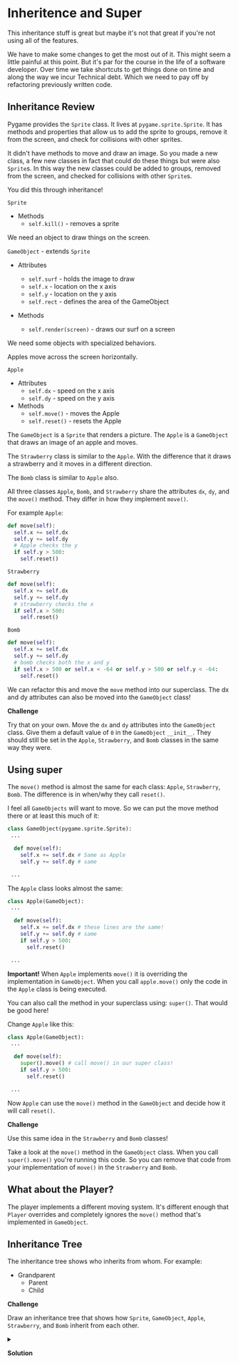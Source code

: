 # Inheritence and Super

This inheritance stuff is great but maybe it's not that great if you're not using all of the features. 

We have to make some changes to get the most out of it. This might seem a little painful at this point. But it's par for the course in the life of a software developer. Over time we take shortcuts to get things done on time and along the way we incur Technical debt. Which we need to pay off by refactoring previously written code. 

## Inheritance Review

Pygame provides the `Sprite` class. It lives at `pygame.sprite.Sprite`. It has methods and properties that allow us to add the sprite to groups, remove it from the screen, and check for collisions with other sprites. 

It didn't have methods to move and draw an image. So you made a new class, a few new classes in fact that could do these things but were also `Sprite`s. In this way the new classes could be added to groups, removed from the screen, and checked for collisions with other `Sprite`s. 

You did this through inheritance!

`Sprite`
- Methods
  - `self.kill()` - removes a sprite

We need an object to draw things on the screen. 

`GameObject` - extends `Sprite`
- Attributes
  - `self.surf` - holds the image to draw
  - `self.x` - location on the x axis
  - `self.y` - location on the y axis
  - `self.rect` - defines the area of the GameObject

- Methods
  - `self.render(screen)` - draws our surf on a screen

 We need some objects with specialized behaviors. 

 Apples move across the screen horizontally. 

`Apple`
- Attributes
  - `self.dx` - speed on the x axis
  - `self.dy` - speed on the y axis
- Methods
  - `self.move()` - moves the Apple
  - `self.reset()` - resets the Apple

The `GameObject` is a `Sprite` that renders a picture. The `Apple` is a `GameObject` that draws an image of an apple and moves.

The `Strawberry` class is similar to the `Apple`. With the difference that it draws a strawberry and it moves in a different direction. 

The `Bomb` class is similar to `Apple` also. 

All three classes `Apple`, `Bomb`, and `Strawberry` share the attributes `dx`, `dy`, and the `move()` method. They differ in how they implement `move()`. 

For example `Apple`:

```python
def move(self):
  self.x += self.dx
  self.y += self.dy
  # Apple checks the y
  if self.y > 500: 
    self.reset()
```

`Strawberry`

```python
def move(self):
  self.x += self.dx
  self.y += self.dy
  # strawberry checks the x
  if self.x > 500: 
    self.reset()
```

`Bomb`

```python
def move(self):
  self.x += self.dx
  self.y += self.dy
  # bomb checks both the x and y
  if self.x > 500 or self.x < -64 or self.y > 500 or self.y < -64:
    self.reset()
```

We can refactor this and move the `move` method into our superclass. The dx and dy attributes can also be moved into the `GameObject` class! 

**Challenge**

Try that on your own. Move the `dx` and `dy` attributes into the `GameObject` class. Give them a default value of `0` in the `GameObject` `__init__`. They should still be set in the `Apple`, `Strawberry`, and `Bomb` classes in the same way they were. 

## Using super

The `move()` method is almost the same for each class: `Apple`, `Strawberry`, `Bomb`. The difference is in when/why they call `reset()`.

I feel all `GameObjects` will want to move. So we can put the move method there or at least this much of it: 

```python
class GameObject(pygame.sprite.Sprite):
 ...

  def move(self):
    self.x += self.dx # Same as Apple
    self.y += self.dy # same

 ...
```

The `Apple` class looks almost the same:

```python
class Apple(GameObject):
 ...

  def move(self):
    self.x += self.dx # these lines are the same!
    self.y += self.dy # same
    if self.y > 500:
      self.reset()

 ...
```

**Important!** When `Apple` implements `move()` it is overriding the implementation in `GameObject`. When you call `apple.move()` only the code in the `Apple` class is being executed. 

You can also call the method in your superclass using: `super()`. That would be good here! 

Change `Apple` like this: 

```python
class Apple(GameObject):
 ...

  def move(self):
    super().move() # call move() in our super class!
    if self.y > 500:
      self.reset()

 ...
```

Now `Apple` can use the `move()` method in the `GameObject` and decide how it will call `reset()`.

**Challenge**

Use this same idea in the `Strawberry` and `Bomb` classes!

Take a look at the `move()` method in the `GameObject` class. When you call `super().move()` you're running this code. So you can remove that code from your implementation of `move()` in the `Strawberry` and `Bomb`. 

## What about the Player? 

The player implements a different moving system. It's different enough that `Player` overrides and completely ignores the `move()` method that's implemented in `GameObject`. 

## Inheritance Tree

The inheritance tree shows who inherits from whom. For example: 

- Grandparent
  - Parent
  - Child

**Challenge**

Draw an inheritance tree that shows how `Sprite`, `GameObject`, `Apple`, `Strawberry`, and `Bomb` inherit from each other. 

<details>
<summary>

**Solution**

</summary>

- `Sprite`
  - `GameObject`
  - `Apple`
  - `Strawberry`
  - `Bomb`

</details>
